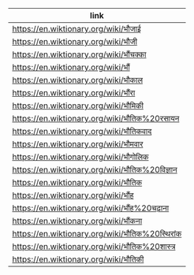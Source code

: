 |link|
|----|
|https://en.wiktionary.org/wiki/भौजाई|
|https://en.wiktionary.org/wiki/भौजी|
|https://en.wiktionary.org/wiki/भौंचक्का|
|https://en.wiktionary.org/wiki/भौं|
|https://en.wiktionary.org/wiki/भौकाल|
|https://en.wiktionary.org/wiki/भौंरा|
|https://en.wiktionary.org/wiki/भौमिकी|
|https://en.wiktionary.org/wiki/भौतिक%20रसायन|
|https://en.wiktionary.org/wiki/भौतिकवाद|
|https://en.wiktionary.org/wiki/भौमवार|
|https://en.wiktionary.org/wiki/भौगोलिक|
|https://en.wiktionary.org/wiki/भौतिक%20विज्ञान|
|https://en.wiktionary.org/wiki/भौतिक|
|https://en.wiktionary.org/wiki/भौंह|
|https://en.wiktionary.org/wiki/भौंह%20चढ़ाना|
|https://en.wiktionary.org/wiki/भौंकना|
|https://en.wiktionary.org/wiki/भौतिक%20स्थिरांक|
|https://en.wiktionary.org/wiki/भौतिक%20शास्त्र|
|https://en.wiktionary.org/wiki/भौतिकी|
